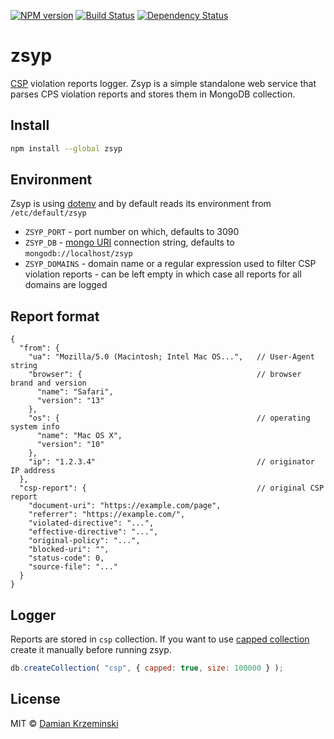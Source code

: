 [![NPM version][npm-image]][npm-url]
[![Build Status][build-image]][build-url]
[![Dependency Status][deps-image]][deps-url]

# zsyp

[CSP] violation reports logger. Zsyp is a simple standalone web service that parses CPS violation reports
and stores them in MongoDB collection.

## Install

```sh
npm install --global zsyp
```

## Environment

Zsyp is using [dotenv] and by default reads its environment from `/etc/default/zsyp`

- `ZSYP_PORT` - port number on which, defaults to 3090
- `ZSYP_DB` - [mongo URI] connection string, defaults to `mongodb://localhost/zsyp`
- `ZSYP_DOMAINS` - domain name or a regular expression used to filter CSP violation reports - can be left empty in which case all reports for all domains are logged

## Report format

```json5
{
  "from": {
    "ua": "Mozilla/5.0 (Macintosh; Intel Mac OS...",   // User-Agent string
    "browser": {                                       // browser brand and version
      "name": "Safari", 
      "version": "13"
    },
    "os": {                                            // operating system info
      "name": "Mac OS X",
      "version": "10"
    },
    "ip": "1.2.3.4"                                    // originator IP address 
  },
  "csp-report": {                                      // original CSP report
    "document-uri": "https://example.com/page",
    "referrer": "https://example.com/",
    "violated-directive": "...",
    "effective-directive": "...",
    "original-policy": "...",
    "blocked-uri": "",
    "status-code": 0,
    "source-file": "..."
  }
}
```


## Logger

Reports are stored in `csp` collection. If you want to use [capped collection] create it
manually before running zsyp.

```javascript
db.createCollection( "csp", { capped: true, size: 100000 } );
```


## License

MIT © [Damian Krzeminski](https://pirxpilot.me)


[CSP]: https://developer.mozilla.org/en-US/docs/Web/HTTP/CSP
[mongo URI]: https://docs.mongodb.com/manual/reference/connection-string
[capped collection]: https://docs.mongodb.com/manual/core/capped-collections/
[dotenv]: https://www.npmjs.com/package/dotenv

[npm-image]: https://img.shields.io/npm/v/zsyp
[npm-url]: https://npmjs.org/package/zsyp

[build-url]: https://github.com/pirxpilot/zsyp/actions/workflows/check.yaml
[build-image]: https://img.shields.io/github/workflow/status/pirxpilot/zsyp/check

[deps-image]: https://img.shields.io/librariesio/release/npm/zsyp
[deps-url]: https://libraries.io/npm/zsyp
